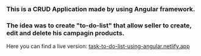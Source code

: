 ### This is a CRUD Application made by using Angular framework.
### The idea was to create "to-do-list" that allow seller to create, edit and delete his campagin products.

Here you can find a live version:
[task-to-do-list-using-angular.netlify.app](https://task-to-do-list-using-angular.netlify.app)
